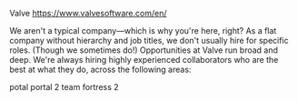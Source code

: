 Valve
https://www.valvesoftware.com/en/

We aren't a typical company—which is why you're here, right? As a flat company without hierarchy and job titles, we don't usually hire for specific roles. (Though we sometimes do!) Opportunities at Valve run broad and deep. We're always hiring highly experienced collaborators who are the best at what they do, across the following areas:

potal
portal 2
team fortress 2
